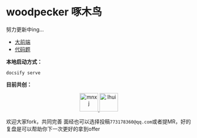 # woodpecker 啄木鸟

努力更新中ing...

- [大前端](/1foundations/front-end/index)
- [代码题](/2code/index)


**本地启动方式：**
```shell
docsify serve
```


**目前共创：**
<center class ='img'>
    <a href='https://github.com/mnxj' target="_blank">
        <img title="mnxj" alt="mnxj" src="https://avatars.githubusercontent.com/u/63659134?v=4" width="50px">
    </a>
    <a href='https://github.com/lhui' target="_blank">
        <img title="lhui" alt="lhui" src="https://avatars.githubusercontent.com/u/36818242?v=4" width="50px">
    </a>
</center>

欢迎大家fork，共同完善
面经也可以选择投稿`773178360@qq.com`或者提MR，好的复盘是可以帮助你下一次更好的拿到offer